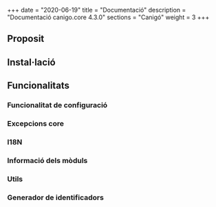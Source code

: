 +++
date        = "2020-06-19"
title       = "Documentació"
description = "Documentació canigo.core 4.3.0"
sections    = "Canigó"
weight		= 3
+++

## Proposit

## Instal·lació

## Funcionalitats

### Funcionalitat de configuració

### Excepcions core

### I18N

### Informació dels mòduls

### Utils

### Generador de identificadors


